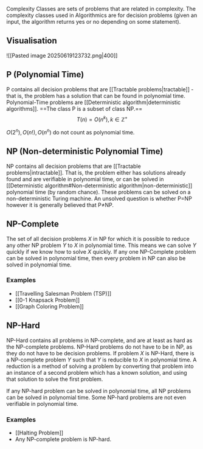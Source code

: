 Complexity Classes are sets of problems that are related in complexity. The complexity classes used in Algorithmics are for decision problems (given an input, the algorithm returns yes or no depending on some statement).
## Visualisation
![[Pasted image 20250619123732.png|400]]
## P (Polynomial Time)
P contains all decision problems that are [[Tractable problems|tractable]] - that is, the problem has a solution that can be found in polynomial time. Polynomial-Time problems are [[Deterministic algorithm|deterministic algorithms]]. ==The class P is a subset of class NP.==
$$
T(n)=O(n^k),k \in { \mathbb{Z}^+ }
$$

$O(2^n),O(n!),O(n^n)$ do not count as polynomial time.
## NP (Non-deterministic Polynomial Time)
NP contains all decision problems that are [[Tractable problems|intractable]]. That is, the problem either has solutions already found and are verifiable in polynomial time, or can be solved in [[Deterministic algorithm#Non-deterministic algorithm|non-deterministic]] polynomial time (by random chance). These problems can be solved on a non-deterministic Turing machine. An unsolved question is whether P=NP however it is generally believed that P≠NP.
## NP-Complete
The set of all decision problems $X$ in NP for which it is possible to reduce any other NP problem $Y$ to $X$ in polynomial time. This means we can solve $Y$ quickly if we know how to solve $X$ quickly.
If any one NP-Complete problem can be solved in polynomial time, then every problem in NP can also be solved in polynomial time.
### Examples
- [[Travelling Salesman Problem (TSP)]]
- [[0-1 Knapsack Problem]]
- [[Graph Coloring Problem]]
## NP-Hard
NP-Hard contains all problems in NP-complete, and are at least as hard as the NP-complete problems. NP-Hard problems do not have to be in NP, as they do not have to be decision problems. If problem $X$ is NP-Hard, there is a NP-complete problem $Y$ such that $Y$ is reducible to $X$ in polynomial time. A reduction is a method of solving a problem by converting that problem into an instance of a second problem which has a known solution, and using that solution to solve the first problem.

If any NP-hard problem can be solved in polynomial time, all NP problems can be solved in polynomial time. Some NP-hard problems are not even verifiable in polynomial time.
### Examples
- [[Halting Problem]]
- Any NP-complete problem is NP-hard.
